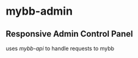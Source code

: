 mybb-admin
==============
## Responsive Admin Control Panel
uses *mybb-api* to handle requests to mybb
